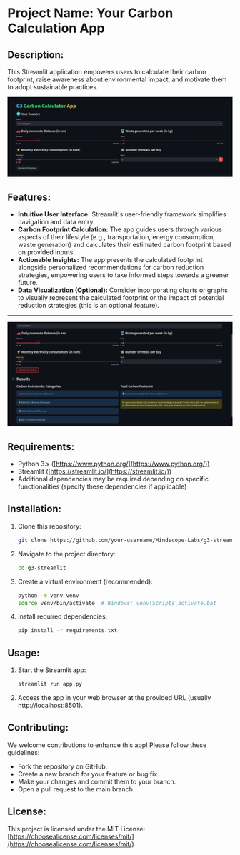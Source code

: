 # **Project Name:** Your Carbon Calculation App

## **Description:**

This Streamlit application empowers users to calculate their carbon footprint, raise awareness about environmental impact, and motivate them to adopt sustainable practices. 

![Homepage](imgs/home.png)

## **Features:**

* **Intuitive User Interface:** Streamlit's user-friendly framework simplifies navigation and data entry.
* **Carbon Footprint Calculation:** The app guides users through various aspects of their lifestyle (e.g., transportation, energy consumption, waste generation) and calculates their estimated carbon footprint based on provided inputs.
* **Actionable Insights:** The app presents the calculated footprint alongside personalized recommendations for carbon reduction strategies, empowering users to take informed steps towards a greener future. 
* **Data Visualization (Optional):** Consider incorporating charts or graphs to visually represent the calculated footprint or the impact of potential reduction strategies (this is an optional feature).
---

![Results](imgs/results.png)

## **Requirements:**

* Python 3.x ([https://www.python.org/](https://www.python.org/))
* Streamlit ([https://streamlit.io/](https://streamlit.io/))
* Additional dependencies may be required depending on specific functionalities (specify these dependencies if applicable)

## **Installation:**

1. Clone this repository:
   ```bash
   git clone https://github.com/your-username/Mindscope-Labs/g3-streamlit
   ```
2. Navigate to the project directory:
   ```bash
   cd g3-streamlit
   ```
3. Create a virtual environment (recommended):
   ```bash
   python -m venv venv
   source venv/bin/activate  # Windows: venv\Scripts\activate.bat
   ```
4. Install required dependencies:
   ```bash
   pip install -r requirements.txt
   ```

## **Usage:**

1. Start the Streamlit app:
   ```bash
   streamlit run app.py
   ```
2. Access the app in your web browser at the provided URL (usually http://localhost:8501).

## **Contributing:**

We welcome contributions to enhance this app! Please follow these guidelines:

* Fork the repository on GitHub.
* Create a new branch for your feature or bug fix.
* Make your changes and commit them to your branch.
* Open a pull request to the main branch.

## **License:**

This project is licensed under the MIT License: [https://choosealicense.com/licenses/mit/](https://choosealicense.com/licenses/mit/).

